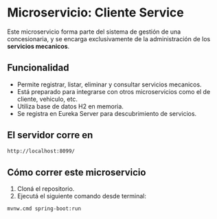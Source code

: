 # Microservicio: Cliente Service

Este microservicio forma parte del sistema de gestión de una concesionaria, y se encarga exclusivamente de la administración de los **servicios mecanicos**.

## Funcionalidad

- Permite registrar, listar, eliminar y consultar servicios mecanicos.
- Está preparado para integrarse con otros microservicios como el de cliente, vehiculo, etc.
- Utiliza base de datos H2 en memoria.
- Se registra en Eureka Server para descubrimiento de servicios.

## El servidor corre en

```bash
http://localhost:8099/
```

## Cómo correr este microservicio

1. Cloná el repositorio.
2. Ejecutá el siguiente comando desde terminal:

```bash
mvnw.cmd spring-boot:run
```
